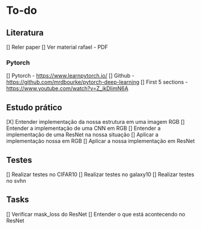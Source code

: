# To-do

## Literatura
[] Reler paper
[] Ver material rafael - PDF

### Pytorch 
[] Pytorch - https://www.learnpytorch.io/
[] Github - https://github.com/mrdbourke/pytorch-deep-learning
[] First 5 sections - https://www.youtube.com/watch?v=Z_ikDlimN6A

## Estudo prático
[X] Entender implementação da nossa estrutura em uma imagem RGB
[] Entender a implementação de uma CNN em RGB
[] Entender a implementação de uma ResNet na nossa situação
[] Aplicar a implementação nossa em RGB
[] Aplicar a nossa implementação em ResNet

## Testes
[] Realizar testes no CIFAR10
[] Realizar testes no galaxy10
[] Realizar testes no svhn

## Tasks
[] Verificar mask_loss do ResNet
[] Entender o que está acontecendo no ResNet